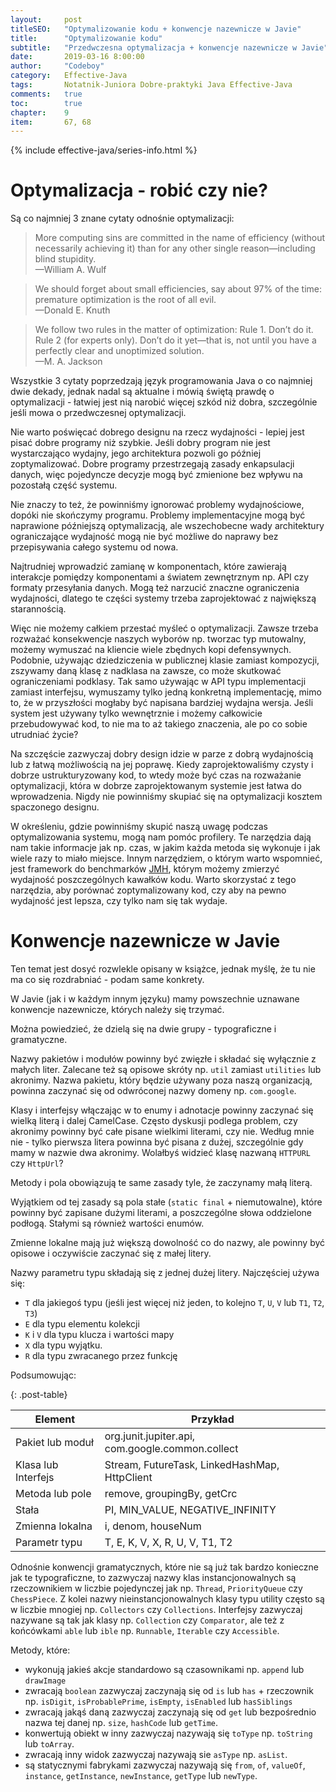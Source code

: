 ```yaml
---
layout:     post
titleSEO:   "Optymalizowanie kodu + konwencje nazewnicze w Javie"
title:      "Optymalizowanie kodu"
subtitle:   "Przedwczesna optymalizacja + konwencje nazewnicze w Javie"
date:       2019-03-16 8:00:00
author:     "Codeboy"
category:   Effective-Java
tags:       Notatnik-Juniora Dobre-praktyki Java Effective-Java
comments:   true
toc:        true
chapter:    9
item:       67, 68
---
```


{% include effective-java/series-info.html %}

# Optymalizacja - robić czy nie?

Są co najmniej 3 znane cytaty odnośnie optymalizacji:

> More computing sins are committed in the name of efficiency (without necessarily achieving it) than for any other single reason—including blind stupidity.  
> —William A. Wulf

> We should forget about small efficiencies, say about 97% of the time: premature optimization is the root of all evil.  
> —Donald E. Knuth

> We follow two rules in the matter of optimization:
> Rule 1. Don’t do it.  
> Rule 2 (for experts only). Don’t do it yet—that is, not until you have a perfectly clear and unoptimized solution.  
> —M. A. Jackson

Wszystkie 3 cytaty poprzedzają język programowania Java o co najmniej dwie dekady, jednak nadal są aktualne i mówią świętą prawdę o optymalizacji - łatwiej jest nią narobić więcej szkód niż dobra, szczególnie jeśli mowa o przedwczesnej optymalizacji. 

Nie warto poświęcać dobrego designu na rzecz wydajności - lepiej jest pisać dobre programy niż szybkie. Jeśli dobry program nie jest wystarczająco wydajny, jego architektura pozwoli go później zoptymalizować. Dobre programy przestrzegają zasady enkapsulacji danych, więc pojedyncze decyzje mogą być zmienione bez wpływu na pozostałą część systemu.

Nie znaczy to też, że powinniśmy ignorować problemy wydajnościowe, dopóki nie skończymy programu. Problemy implementacyjne mogą być naprawione późniejszą optymalizacją, ale wszechobecne wady architektury ograniczające wydajność mogą nie być możliwe do naprawy bez przepisywania całego systemu od nowa.

Najtrudniej wprowadzić zamianę w komponentach, które zawierają interakcje pomiędzy komponentami a światem zewnętrznym np. API czy formaty przesyłania danych. Mogą też narzucić znaczne ograniczenia wydajności, dlatego te części systemy trzeba zaprojektować z największą starannością.

Więc nie możemy całkiem przestać myśleć o optymalizacji. Zawsze trzeba rozważać konsekwencje naszych wyborów np. tworzac typ mutowalny, możemy wymuszać na kliencie wiele zbędnych kopi defensywnych. Podobnie, używając dziedziczenia w publicznej klasie zamiast kompozycji, zszywamy daną klasę z nadklasa na zawsze, co może skutkować ograniczeniami podklasy. Tak samo używając w API typu implementacji zamiast interfejsu, wymuszamy tylko jedną konkretną implementację, mimo to, że w przyszłości mogłaby być napisana bardziej wydajna wersja. Jeśli system jest używany tylko wewnętrznie i możemy całkowicie przebudowywać kod, to nie ma to aż takiego znaczenia, ale po co sobie utrudniać życie?

Na szczęście zazwyczaj dobry design idzie w parze z dobrą wydajnością lub z łatwą możliwością na jej poprawę. Kiedy zaprojektowaliśmy czysty i dobrze ustrukturyzowany kod, to wtedy może być czas na rozważanie optymalizacji, która w dobrze zaprojektowanym systemie jest łatwa do wprowadzenia. Nigdy nie powinniśmy skupiać się na optymalizacji kosztem spaczonego designu.

W określeniu, gdzie powinniśmy skupić naszą uwagę podczas optymalizowania systemu, mogą nam pomóc profilery. Te narzędzia dają nam takie informacje jak np. czas, w jakim każda metoda się wykonuje i jak wiele razy to miało miejsce. Innym narzędziem, o którym warto wspomnieć, jest framework do benchmarków [JMH](https://openjdk.java.net/projects/code-tools/jmh/), którym możemy zmierzyć wydajność poszczególnych kawałków kodu. Warto skorzystać z tego narzędzia, aby porównać zoptymalizowany kod, czy aby na pewno wydajność jest lepsza, czy tylko nam się tak wydaje.

# Konwencje nazewnicze w Javie

Ten temat jest dosyć rozwlekle opisany w książce, jednak myślę, że tu nie ma co się rozdrabniać - podam same konkrety.

W Javie (jak i w każdym innym języku) mamy powszechnie uznawane konwencje nazewnicze, których należy się trzymać.

Można powiedzieć, że dzielą się na dwie grupy - typograficzne i gramatyczne.
 
Nazwy pakietów i modułów powinny być zwięzłe i składać się wyłącznie z małych liter. Zalecane też są opisowe skróty np. `util` zamiast `utilities` lub akronimy. Nazwa pakietu, który będzie używany poza naszą organizacją, powinna zaczynać się od odwróconej nazwy domeny np. `com.google`.

Klasy i interfejsy włączając w to enumy i adnotacje powinny zaczynać się wielką literą i dalej CamelCase. Często dyskusji podlega problem, czy akronimy powinny być całe pisane wielkimi literami, czy nie. Według mnie nie - tylko pierwsza litera powinna być pisana z dużej, szczególnie gdy mamy w nazwie dwa akronimy. Wolałbyś widzieć klasę nazwaną `HTTPURL` czy `HttpUrl`?

Metody i pola obowiązują te same zasady tyle, że zaczynamy małą literą.

Wyjątkiem od tej zasady są pola stałe (`static final` + niemutowalne), które powinny być zapisane dużymi literami, a poszczególne słowa oddzielone podłogą. Stałymi są również wartości enumów.

Zmienne lokalne mają już większą dowolność co do nazwy, ale powinny być opisowe i oczywiście zaczynać się z małej litery.

Nazwy parametru typu składają się z jednej dużej litery. Najczęściej używa się:
- `T` dla jakiegoś typu (jeśli jest więcej niż jeden, to kolejno `T`, `U`, `V` lub `T1`, `T2`, `T3`)
- `E` dla typu elementu kolekcji
- `K` i `V` dla typu klucza i wartości mapy
- `X` dla typu wyjątku. 
- `R` dla typu zwracanego przez funkcję

Podsumowując:

{: .post-table}

| Element            | Przykład                                         |
|--------------------|--------------------------------------------------|
| Pakiet lub moduł   | org.junit.jupiter.api, com.google.common.collect |
| Klasa lub Interfejs| Stream, FutureTask, LinkedHashMap, HttpClient    |
| Metoda lub pole    | remove, groupingBy, getCrc                       |
| Stała              | PI, MIN_VALUE, NEGATIVE_INFINITY                 |
| Zmienna lokalna    | i, denom, houseNum                               |
| Parametr typu      | T, E, K, V, X, R, U, V, T1, T2                   |

Odnośnie konwencji gramatycznych, które nie są już tak bardzo konieczne jak te typograficzne, to zazwyczaj nazwy klas instancjonowalnych są rzeczownikiem w liczbie pojedynczej jak np. `Thread`, `PriorityQueue` czy `ChessPiece`. Z kolei nazwy nieinstancjonowalnych klasy typu utility często są w liczbie mnogiej np. `Collectors` czy `Collections`. Interfejsy zazwyczaj nazywane są tak jak klasy np. `Collection` czy `Comparator`, ale też z końcówkami `able` lub `ible` np. `Runnable`, `Iterable` czy `Accessible`.

Metody, które:
- wykonują jakieś akcje standardowo są czasownikami np. `append` lub `drawImage`
- zwracają `boolean` zazwyczaj zaczynają się od `is` lub `has` + rzeczownik np. `isDigit`, `isProbablePrime`, `isEmpty`, `isEnabled` lub `hasSiblings`
- zwracają jakąś daną zazwyczaj zaczynają się od `get` lub bezpośrednio nazwa tej danej np. `size`, `hashCode` lub `getTime`.
- konwertują obiekt w inny zazwyczaj nazywają się `toType` np. `toString` lub `toArray`. 
- zwracają inny widok zazwyczaj nazywają sie `asType` np. `asList`.
- są statycznymi fabrykami zazwyczaj nazywają się `from`, `of`, `valueOf`, `instance`, `getInstance`, `newInstance`, `getType` lub `newType`.
